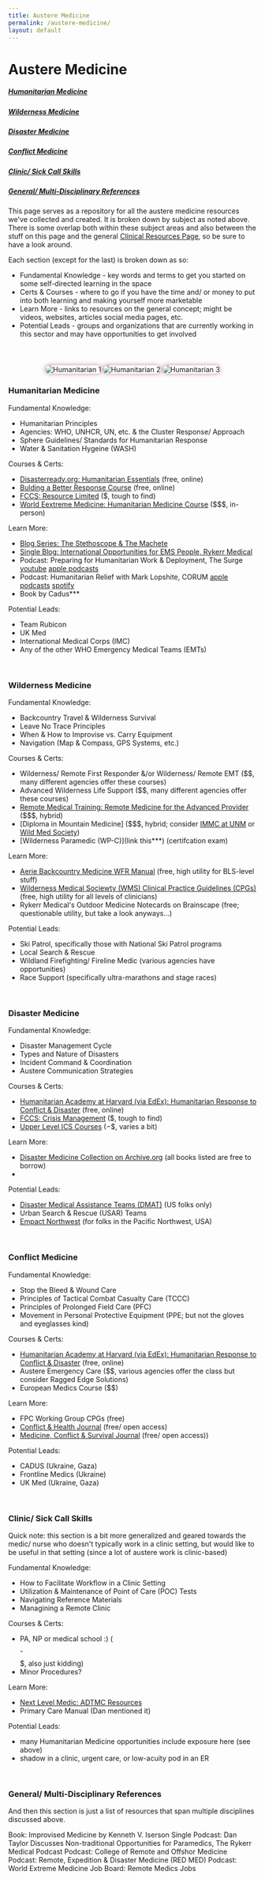 ```yaml
---
title: Austere Medicine
permalink: /austere-medicine/
layout: default
---
```


# Austere Medicine

<h5><a href="#humanitarian-medicine">Humanitarian Medicine</a></h5>
<h5><a href="#wilderness-medicine">Wilderness Medicine</a></h5>
<h5><a href="#disaster-medicine">Disaster Medicine</a></h5>
<h5><a href="#conflict-medicine">Conflict Medicine</a></h5>
<h5><a href="#clinic-sick-call">Clinic/ Sick Call Skills</a></h5>
<h5><a href="#general-refs">General/ Multi-Disciplinary References</a></h5>

This page serves as a repository for all the austere medicine resources we've collected and created.  It is broken down by subject as noted above.  There is some overlap both within these subject areas and also between the stuff on this page and the general [Clinical Resources Page](https://www.rykerrmedical.com/clinical-resources/), so be sure to have a look around.

Each section (except for the last) is broken down as so:
- Fundamental Knowledge - key words and terms to get you started on some self-directed learning in the space
- Certs & Courses - where to go if you have the time and/ or money to put into both learning and making yourself more marketable
- Learn More - links to resources on the general concept; might be videos, websites, articles social media pages, etc.
- Potential Leads - groups and organizations that are currently working in this sector and may have opportunities to get involved

<br>

<div style="white-space:nowrap; text-align:center; margin:1.5rem 0;">
  <img src="https://raw.githubusercontent.com/rykerrmedical/website-files/main/images/austere-medicine/matamoros-covid-field-hospital.jpeg" alt="Humanitarian 1"
       style="display:inline-block; max-width:100%; height:auto; border-radius:12px; box-shadow:0 0 10px rgba(163,18,50,0.5);">
  <img src="https://raw.githubusercontent.com/rykerrmedical/website-files/main/images/austere-medicine/gaza-tsp-tal-sultan.jpeg" alt="Humanitarian 2"
       style="display:inline-block; max-width:100%; height:auto; border-radius:12px; box-shadow:0 0 10px rgba(163,18,50,0.5);">
  <img src="https://raw.githubusercontent.com/rykerrmedical/website-files/main/images/austere-medicine/reynosa-clinic.jpeg" alt="Humanitarian 3"
       style="display:inline-block; max-width:100%; height:auto; border-radius:12px; box-shadow:0 0 10px rgba(163,18,50,0.5);">
</div>

<h3 id="humanitarian-medicine">Humanitarian Medicine</h3>

Fundamental Knowledge:
- Humanitarian Principles
- Agencies: WHO, UNHCR, UN, etc. & the Cluster Response/ Approach
- Sphere Guidelines/ Standards for Humanitarian Response
- Water & Sanitation Hygeine (WASH)

Courses & Certs:
- [Disasterready.org: Humanitarian Essentials](https://www.disasterready.org/humanitarian-essentials) (free, online)
- [Bulding a Better Response Course](https://buildingabetterresponse.org/) (free, online)
- [FCCS: Resource Limited](https://sccm.org/Education-Center/Educational-Programming/Fundamentals/Fundamental-Critical-Care-Support-Resource-Limited) ($, tough to find)
- [World Eextreme Medicine: Humanitarian Medicine Course](https://worldextrememedicine.com/extreme-medicine-courses/humanitarian-medicine-course-castleton/) ($$$, in-person)

Learn More:
- [Blog Series: The Stethoscope & The Machete](https://humanitarianmedicjournals.com/)
- [Single Blog: International Opportunities for EMS People, Rykerr Medical](https://www.rykerrmedical.com/2021/11/03/international-opportunities-for-ems.html)
- Podcast: Preparing for Humanitarian Work & Deployment, The Surge [youtube](https://www.youtube.com/watch?v=4u9AYuz3JpM) [apple podcasts](https://podcasts.apple.com/us/podcast/episode-64-preparing-for-humanitarian-work-and-deployment/id1211210327?i=1000554762017)
- Podcast: Humanitarian Relief with Mark Lopshite, CORUM [apple podcasts](https://podcasts.apple.com/us/podcast/159-humanitarian-relief-with-mark-lopshire/id1691996344?i=1000725124755) [spotify](https://open.spotify.com/episode/1aiuEHJwWpAfG32FttTOmv?si=434f65bc38874955)
- Book by Cadus***

Potential Leads:
- Team Rubicon
- UK Med
- International Medical Corps (IMC)
- Any of the other WHO Emergency Medical Teams (EMTs)

<br>

<h3 id="wilderness-medicine">Wilderness Medicine</h3>

Fundamental Knowledge:
- Backcountry Travel & Wilderness Survival
- Leave No Trace Principles
- When & How to Improvise vs. Carry Equipment
- Navigation (Map & Compass, GPS Systems, etc.)

Courses & Certs:
- Wilderness/ Remote First Responder &/or Wilderness/ Remote EMT ($$, many different agencies offer these courses)
- Advanced Wilderness Life Support ($$, many different agencies offer these courses)
- [Remote Medical Training: Remote Medicine for the Advanced Provider](https://remotemedicaltraining.com/pages/rmap-nremt-paramedic-refresher-course) ($$$, hybrid)
- [Diploma in Mountain Medicine] ($$$, hybrid; consider [IMMC at UNM](https://hsc.unm.edu/medicine/departments/emergency-medicine/programs/prehospital-care/immc/) or [Wild Med Society](https://wms.org/WMS/WMS/Get-Certified/DiMM/Overview.aspx))
- [Wilderness Paramedic (WP-C)](link this***) (certifcation exam)

Learn More:
- [Aerie Backcountry Medicine WFR Manual](https://www.aeriemedicine.com/textbook/) (free, high utility for BLS-level stuff)
- [Wilderness Medical Sociewty (WMS) Clinical Practice Guidelines (CPGs)](https://wms.org/WMS/WMS/Research/WEM/CPG.aspx) (free, high utility for all levels of clinicians)
- Rykerr Medical's Outdoor Medicine Notecards on Brainscape (free; questionable utility, but take a look anyways...)

Potential Leads:
- Ski Patrol, specifically those with National Ski Patrol programs
- Local Search & Rescue
- Wildland Firefighting/ Fireline Medic (various agencies have opportunities)
- Race Support (specifically ultra-marathons and stage races)

<br>

<h3 id="disaster-medicine">Disaster Medicine</h3>

Fundamental Knowledge:
- Disaster Management Cycle
- Types and Nature of Disasters
- Incident Command & Coordination
- Austere Communication Strategies

Courses & Certs:
- [Humanitarian Academy at Harvard (via EdEx): Humanitarian Response to Conflict & Disaster](https://pll.harvard.edu/course/humanitarian-response-conflict-and-disaster) (free, online)
- [FCCS: Crisis Management](https://sccm.org/Education-Center/Educational-Programming/Fundamentals/FCCS-Crisis-Management) ($, tough to find)
- [Upper Level ICS Courses](link***) ($-$$, varies a bit)

Learn More:
- [Disaster Medicine Collection on Archive.org](https://openlibrary.org/search?q=disaster+medicine&mode=ebooks&has_fulltext=true&language=eng) (all books listed are free to borrow)
- 

Potential Leads:
- [Disaster Medical Assistance Teams (DMAT)](https://aspr.hhs.gov/NDMS/Pages/join-ndms.aspx) (US folks only)
- Urban Search & Rescue (USAR) Teams
- [Empact Northwest](https://www.empact.ngo/) (for folks in the Pacific Northwest, USA)

<br>

<h3 id="conflict-medicine">Conflict Medicine</h3>

Fundamental Knowledge:
- Stop the Bleed & Wound Care
- Principles of Tactical Combat Casualty Care (TCCC)
- Principles of Prolonged Field Care (PFC)
- Movement in Personal Protective Equipment (PPE; but not the gloves and eyeglasses kind)

Courses & Certs:
- [Humanitarian Academy at Harvard (via EdEx): Humanitarian Response to Conflict & Disaster](https://pll.harvard.edu/course/humanitarian-response-conflict-and-disaster) (free, online)
- Austere Emergency Care ($$, various agencies offer the class but consider Ragged Edge Solutions)
- European Medics Course ($$)

Learn More:
- FPC Working Group CPGs (free)
- [Conflict & Health Journal](https://conflictandhealth.biomedcentral.com/about) (free/ open access)
- [Medicine, Conflict & Survival Journal](https://www.tandfonline.com/journals/fmcs20) (free/ open access))

Potential Leads:
- CADUS (Ukraine, Gaza)
- Frontline Medics (Ukraine)
- UK Med (Ukraine, Gaza)

<br>

<h3 id="clinic-sick-call">Clinic/ Sick Call Skills</h3>

Quick note: this section is a bit more generalized and geared towards the medic/ nurse who doesn't typically work in a clinic setting, but would like to be useful in that setting (since a lot of austere work is clinic-based)

Fundamental Knowledge:
- How to Facilitate Workflow in a Clinic Setting
- Utilization & Maintenance of Point of Care (POC) Tests
- Navigating Reference Materials
- Managining a Remote Clinic

Courses & Certs:
- PA, NP or medical school :) ($$$$-$$$$$, also just kidding)
- Minor Procedures?

Learn More:
- [Next Level Medic: ADTMC Resources](https://nextlevelmedic.com/algorithm-directed-troop-medical-care/)
- Primary Care Manual (Dan mentioned it)

Potential Leads:
- many Humanitarian Medicine opportunities include exposure here (see above)
- shadow in a clinic, urgent care, or low-acuity pod in an ER

<br>

<h3 id="general-refs">General/ Multi-Disciplinary References</h3>

And then this section is just a list of resources that span multiple disciplines discussed above.

Book: Improvised Medicine by Kenneth V. Iserson
Single Podcast: Dan Taylor Discusses Non-traditional Opportunities for Paramedics, The Rykerr Medical Podcast
Podcast: College of Remote and Offshor Medicine
Podcast: Remote, Expedition & Disaster Medicine (RED MED)
Podcast: World Extreme Medicine
Job Board: Remote Medics Jobs

